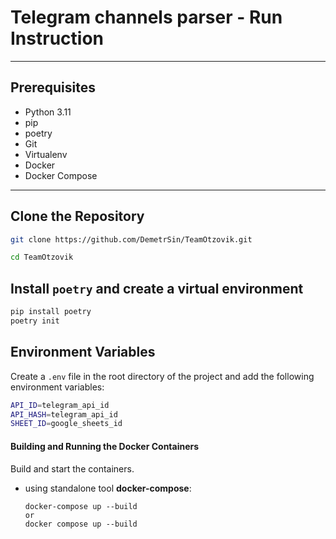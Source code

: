 # **Telegram channels parser** - Run Instruction

---
## Prerequisites

- Python 3.11
- pip
- poetry
- Git
- Virtualenv
- Docker
- Docker Compose

---

## Clone the Repository
```sh
git clone https://github.com/DemetrSin/TeamOtzovik.git

cd TeamOtzovik
```
## Install `poetry` and create a virtual environment
```sh
pip install poetry
poetry init
```

## Environment Variables

Create a `.env` file in the root directory of the project and add the following environment variables:

```bash
API_ID=telegram_api_id
API_HASH=telegram_api_id
SHEET_ID=google_sheets_id
```

#### Building and Running the Docker Containers
Build and start the containers.
* using standalone tool **docker-compose**:
    ```
    docker-compose up --build
    or
    docker compose up --build
    ```